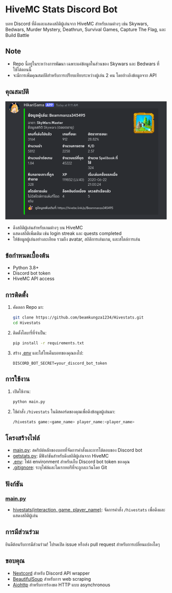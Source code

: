 # HiveMC Stats Discord Bot

บอท Discord ที่ดึงและแสดงสถิติผู้เล่นจาก HiveMC สำหรับเกมต่างๆ เช่น Skywars, Bedwars, Murder Mystery, Deathrun, Survival Games, Capture The Flag, และ Build Battle

## Note
- Repo นี้อยู่ในระหว่างการพัฒนา เฉพาะแค่ข้อมูลในส่วนของ Skywars และ Bedwars ที่ใช้ได้ตอนนี้
- จะมีการเพิ่มคุณสมบัติสำหรับการเปรียบเทียบระหว่างผู้เล่น 2 คน โดยอ้างอิงข้อมูลจาก API
  
## คุณสมบัติ

![alt text](https://github.com/beamkungza1234/Hivestats/blob/main/Hivestats.png?raw=true)

- ดึงสถิติผู้เล่นสำหรับเกมต่างๆ บน HiveMC
- แสดงสถิติเพิ่มเติม เช่น login streak และ quests completed
- ให้ข้อมูลผู้เล่นอย่างละเอียด รวมถึง avatar, สถิติการเล่นเกม, และสไตล์การเล่น

## ข้อกำหนดเบื้องต้น

- Python 3.8+
- Discord bot token
- HiveMC API access

## การติดตั้ง

1. คัดลอก Repo มา:
    ```sh
    git clone https://github.com/beamkungza1234/Hivestats.git
    cd Hivestats
    ```

2. ติดตั้งไลบารี่ที่จำเป็น:
    ```sh
    pip install -r requirements.txt
    ```

3. สร้าง [.env](http://_vscodecontentref_/0) และใส่โทเค็นบอทของคุณลงไป:
    ```env
    DISCORD_BOT_SECRET=your_discord_bot_token
    ```

## การใช้งาน

1. เปิดใช้งาน:
    ```sh
    python main.py
    ```

2. ใช้คำสั่ง `/hivestats` ในดิสคอร์ดของคุณเพื่อดึงข้อมูลผู้เล่นมา:
    ```sh
    /hivestats game:<game_name> player_name:<player_name>
    ```

## โครงสร้างไฟล์

- [main.py](http://_vscodecontentref_/1): สคริปต์หลักของบอทที่จัดการคำสั่งและการโต้ตอบของ Discord bot
- [getstats.py](http://_vscodecontentref_/2): มีฟังก์ชันสำหรับดึงสถิติผู้เล่นจาก HiveMC
- [.env](http://_vscodecontentref_/3): ไฟล์ environment สำหรับเก็บ Discord bot token ของคุณ
- [.gitignore](http://_vscodecontentref_/4): ระบุไฟล์และไดเรกทอรีที่จะถูกละเว้นโดย Git

## ฟังก์ชัน

### [main.py](http://_vscodecontentref_/5)

- [hivestats(interaction, game, player_name)](http://_vscodecontentref_/6): จัดการคำสั่ง `/hivestats` เพื่อดึงและแสดงสถิติผู้เล่น


## การมีส่วนร่วม

ยินดีต้อนรับการมีส่วนร่วม! โปรดเปิด issue หรือส่ง pull request สำหรับการเปลี่ยนแปลงใดๆ

## ขอบคุณ

- [Nextcord](https://github.com/nextcord/nextcord) สำหรับ Discord API wrapper
- [BeautifulSoup](https://www.crummy.com/software/BeautifulSoup/) สำหรับการ web scraping
- [Aiohttp](https://docs.aiohttp.org/en/stable/) สำหรับการร้องขอ HTTP แบบ asynchronous
